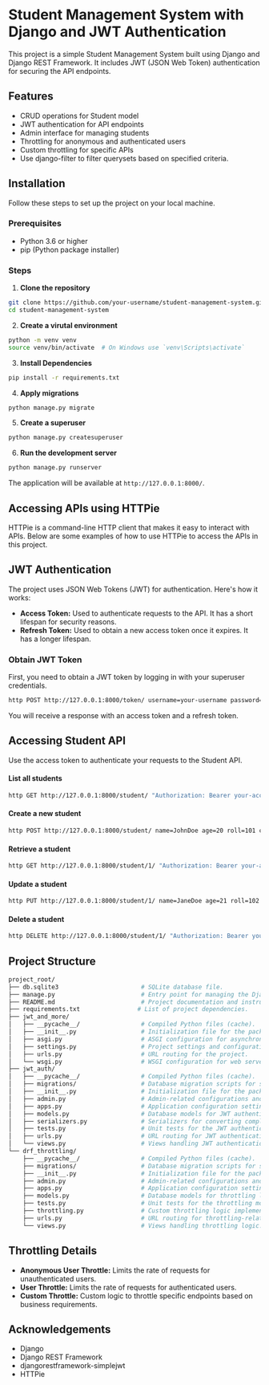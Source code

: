 # Student Management System with Django and JWT Authentication

This project is a simple Student Management System built using Django and Django REST Framework. It includes JWT (JSON Web Token) authentication for securing the API endpoints.

## Features

- CRUD operations for Student model
- JWT authentication for API endpoints
- Admin interface for managing students
- Throttling for anonymous and authenticated users
- Custom throttling for specific APIs
- Use django-filter to filter querysets based on specified criteria.

## Installation

Follow these steps to set up the project on your local machine.

### Prerequisites

- Python 3.6 or higher
- pip (Python package installer)

### Steps

1. **Clone the repository**

```bash
git clone https://github.com/your-username/student-management-system.git
cd student-management-system
```

2. **Create a virutal environment**

```bash
python -m venv venv
source venv/bin/activate  # On Windows use `venv\Scripts\activate`
```

3. **Install Dependencies**

```bash
pip install -r requirements.txt
```

4. **Apply migrations**

```bash
python manage.py migrate
```

5. **Create a superuser**

```bash
python manage.py createsuperuser
```

6. **Run the development server**

```bash
python manage.py runserver
```

The application will be available at `http://127.0.0.1:8000/`.

## Accessing APIs using HTTPie

HTTPie is a command-line HTTP client that makes it easy to interact with APIs. Below are some examples of how to use HTTPie to access the APIs in this project.

## JWT Authentication

The project uses JSON Web Tokens (JWT) for authentication. Here's how it works:
- **Access Token:** Used to authenticate requests to the API. It has a short lifespan for security reasons.
- **Refresh Token:** Used to obtain a new access token once it expires. It has a longer lifespan.

### Obtain JWT Token

First, you need to obtain a JWT token by logging in with your superuser credentials.

```bash
http POST http://127.0.0.1:8000/token/ username=your-username password=your-password
```

You will receive a response with an access token and a refresh token.

## Accessing Student API

Use the access token to authenticate your requests to the Student API.

#### List all students

```bash
http GET http://127.0.0.1:8000/student/ "Authorization: Bearer your-access-token"
```

#### Create a new student

```bash
http POST http://127.0.0.1:8000/student/ name=JohnDoe age=20 roll=101 city=NewYork "Authorization: Bearer your-access-token"
```

#### Retrieve a student

```bash
http GET http://127.0.0.1:8000/student/1/ "Authorization: Bearer your-access-token"
```

#### Update a student

```bash
http PUT http://127.0.0.1:8000/student/1/ name=JaneDoe age=21 roll=102 city=LosAngeles "Authorization: Bearer your-access-token"
```

#### Delete a student

```bash
http DELETE http://127.0.0.1:8000/student/1/ "Authorization: Bearer your-access-token"
```

## Project Structure

```bash
project_root/
├── db.sqlite3                       # SQLite database file.
├── manage.py                        # Entry point for managing the Django project.
├── README.md                        # Project documentation and instructions.
├── requirements.txt                # List of project dependencies.
├── jwt_and_more/
│   ├── __pycache__/                 # Compiled Python files (cache).
│   ├── __init__.py                  # Initialization file for the package.
│   ├── asgi.py                      # ASGI configuration for asynchronous applications.
│   ├── settings.py                  # Project settings and configurations.
│   ├── urls.py                      # URL routing for the project.
│   └── wsgi.py                      # WSGI configuration for web server integration.
├── jwt_auth/
│   ├── __pycache__/                 # Compiled Python files (cache).
│   ├── migrations/                  # Database migration scripts for schema changes.
│   ├── __init__.py                  # Initialization file for the package.
│   ├── admin.py                     # Admin-related configurations and settings.
│   ├── apps.py                      # Application configuration settings.
│   ├── models.py                    # Database models for JWT authentication.
│   ├── serializers.py               # Serializers for converting complex data types to/from JSON.
│   ├── tests.py                     # Unit tests for the JWT authentication module.
│   ├── urls.py                      # URL routing for JWT authentication endpoints.
│   └── views.py                     # Views handling JWT authentication logic.
└── drf_throttling/
    ├── __pycache__/                 # Compiled Python files (cache).
    ├── migrations/                  # Database migration scripts for schema changes.
    ├── __init__.py                  # Initialization file for the package.
    ├── admin.py                     # Admin-related configurations and settings.
    ├── apps.py                      # Application configuration settings.
    ├── models.py                    # Database models for throttling logic.
    ├── tests.py                     # Unit tests for the throttling module.
    ├── throttling.py                # Custom throttling logic implementation.
    ├── urls.py                      # URL routing for throttling-related endpoints.
    └── views.py                     # Views handling throttling logic.
```

## Throttling Details

- **Anonymous User Throttle:** Limits the rate of requests for unauthenticated users.
- **User Throttle:** Limits the rate of requests for authenticated users.
- **Custom Throttle:** Custom logic to throttle specific endpoints based on business requirements.


## Acknowledgements

- Django
- Django REST Framework
- djangorestframework-simplejwt
- HTTPie